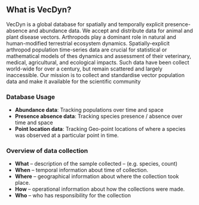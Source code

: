 ## What is VecDyn?

VecDyn is a global database for spatially and temporally explicit presence-absence and abundance data. We accept and distribute data for animal and plant disease vectors. 
Arthropods play a dominant role in natural and human-modified terrestrial ecosystem dynamics. Spatially-explicit arthropod population time-series data are crucial for statistical or mathematical models of thes dynamics and assessment of their veterinary, medical, agricultural, and ecological impacts. Such data have been collect world-wide for over a century, but remain scattered and largely inaccessible. Our mission is to collect and standardise vector population data and make it available for the scientific community  

### Database Usage

- **Abundance data**: Tracking populations over time and space
- **Presence absence data**: Tracking species presence / absence over time and space
- **Point location data**: Tracking Geo-point locations of where a species was observed at a particular point in time. 

### Overview of data collection

- **What** – description of the sample collected – (e.g. species, count)
- **When** –  temporal information about time of collection. 
- **Where** – geographical information about where the collection took place. 
- **How** – operational information about how the collections were made. 
- **Who**  – who has responsibility for the collection







